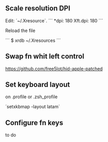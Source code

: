 ## Scale resolution DPI

Edit: ´~/.Xresource´.
´´´
*dpi: 180
Xft.dpi: 180
´´´

Reload the file

´´´ 
$ xrdb ~/.Xresources
´´´

## Swap fn whit left control

https://github.com/free5lot/hid-apple-patched

## Set keyboard layout

on .profile or .zsh_profile

´setxkbmap -layout latam´

## Configure fn keys

to do
